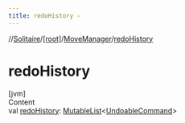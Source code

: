 ```yaml
---
title: redoHistory -
---
```

//[Solitaire](../../index.md)/[[root]](../index.md)/[MoveManager](index.md)/[redoHistory](redo-history.md)



# redoHistory  
[jvm]  
Content  
val [redoHistory](redo-history.md): [MutableList](https://kotlinlang.org/api/latest/jvm/stdlib/kotlin.collections/-mutable-list/index.html)<[UndoableCommand](../-undoable-command/index.md)>  



